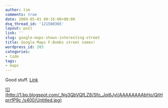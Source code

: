```yaml
---
author: tim
comments: true
date: 2009-05-01 00:16:00+00:00
dsq_thread_id: '121560365'
layout: post
link: ''
slug: google-maps-shows-interesting-street
title: Google Maps F-Bombs street names!
wordpress_id: 203
categories:
- Code
tags:
- maps
---
```


Good stuff. [Link](http://maps.google.co.uk/maps?&ll=48.067541,12.862533&spn=0.006345,0.010267&t=h&z=17)

[![](http://1.bp.blogspot.com/_Ng3QbVQfLZ8/Sfo_Jqi6JyI/AAAAAAAAbHo/QilHprrfP9c
/s400/Untitled.jpg)](http://1.bp.blogspot.com/_Ng3QbVQfLZ8/Sfo_Jqi6JyI/AAAAAAAAbHo/QilHprrfP9c/s1600-h/Untitled.jpg)

